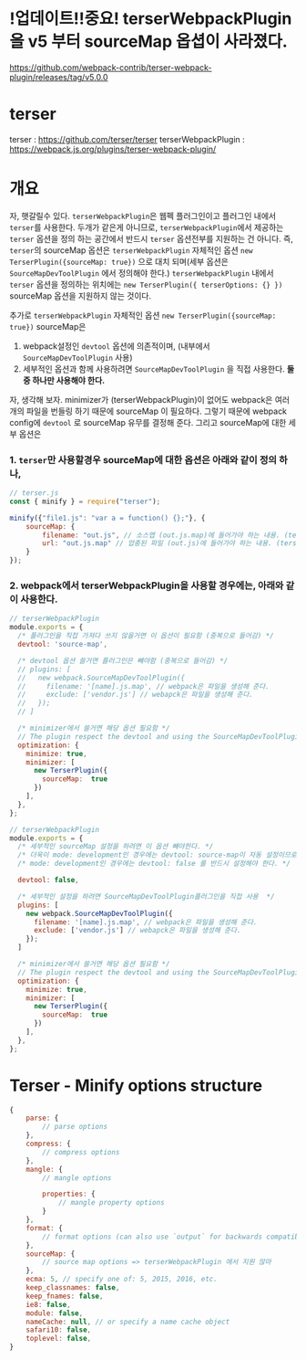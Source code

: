 # !업데이트!!중요! terserWebpackPlugin을 v5 부터 sourceMap 옵셥이 사라졌다. 
https://github.com/webpack-contrib/terser-webpack-plugin/releases/tag/v5.0.0


# terser
terser : https://github.com/terser/terser
terserWebpackPlugin : https://webpack.js.org/plugins/terser-webpack-plugin/

# 개요 
자, 햇갈릴수 있다. 
`terserWebpackPlugin`은 웹펙 플러그인이고 플러그인 내에서 `terser`를 사용한다. 
두개가 같은게 아니므로, `terserWebpackPlugin`에서 제공하는 `terser` 옵션을 정의 하는 공간에서 반드시 `terser` 옵션전부를 지원하는 건 아니다. 
즉, `terser`의 sourceMap 옵션은 
`terserWebpackPlugin` 자체적인 옵션 `new TerserPlugin({sourceMap: true})` 으로 대치 되며(세부 옵션은 `SourceMapDevToolPlugin` 에서 정의해야 한다.)
`terserWebpackPlugin` 내에서 `terser` 옵션을 정의하는 위치에는 `new TerserPlugin({ terserOptions: {} })` sourceMap 옵션을 지원하지 않는 것이다.

추가로 `terserWebpackPlugin` 자체적인 옵션 `new TerserPlugin({sourceMap: true})` sourceMap은 
1. webpack설정인 `devtool` 옵션에 의존적이며, (내부에서 `SourceMapDevToolPlugin` 사용) 
2. 세부적인 옵션과 함께 사용하려면 `SourceMapDevToolPlugin` 을 직접 사용한다. 
**둘중 하나만 사용해야 한다.**

자, 생각해 보자. minimizer가 (terserWebpackPlugin)이 없어도 webpack은 여러개의 파일을 번들링 하기 때문에 sourceMap 이 필요하다. 
그렇기 때문에 webpack config에 `devtool` 로 sourceMap 유무를 결정해 준다. 
그리고 sourceMap에 대한 세부 옵션은 
### 1. `terser`만 사용할경우 sourceMap에 대한 옵션은 아래와 같이 정의 하나, 
```js
// terser.js
const { minify } = require("terser");

minify({"file1.js": "var a = function() {};"}, {
    sourceMap: {
        filename: "out.js", // 소스맵 (out.js.map)에 들어가야 하는 내용. (terser가 파일을 생성해 주지는 않는다.)
        url: "out.js.map" // 압충된 파일 (out.js)에 들어가야 하는 내용. (terser가 파일을 생성해 주지는 앖는다.) 
    }
});
```


### 2. webpack에서 terserWebpackPlugin을 사용할 경우에는, 아래와 같이 사용한다. 
```js
// terserWebpackPlugin
module.exports = {
  /* 플러그인을 직접 가져다 쓰지 않을거면 이 옵션이 필요함 (중복으로 들어감) */
  devtool: 'source-map', 

  /* devtool 옵션 쓸거면 플러그인은 빼야함 (중복으로 들어감) */
  // plugins: [
  //   new webpack.SourceMapDevToolPlugin({
  //     filename: '[name].js.map', // webpack은 파일을 생성해 준다.
  //     exclude: ['vendor.js'] // webapck은 파일을 생성해 준다.
  //   });
  // ]

  /* minimizer에서 쓸거면 해당 옵션 필요함 */
  // The plugin respect the devtool and using the SourceMapDevToolPlugin plugin. Using supported devtool values enable source map generation. Using SourceMapDevToolPlugin with enabled the columns option enables source map generation.
  optimization: {
    minimize: true,
    minimizer: [
      new TerserPlugin({
        sourceMap:  true
      })
    ],
  },
};
```

```js
// terserWebpackPlugin
module.exports = {
  /* 세부적인 sourceMap 설정을 하려면 이 옵션 빼야한다. */
  /* 더욱이 mode: development인 경우에는 devtool: source-map이 자동 설정이므로 */
  /* mode: development인 경우에는 devtool: false 를 반드시 설정해야 한다. */

  devtool: false, 

  /* 세부적인 설정을 하려면 SourceMapDevToolPlugin플러그인을 직접 사용  */
  plugins: [
    new webpack.SourceMapDevToolPlugin({
      filename: '[name].js.map', // webpack은 파일을 생성해 준다.
      exclude: ['vendor.js'] // webapck은 파일을 생성해 준다.
    });
  ]

  /* minimizer에서 쓸거면 해당 옵션 필요함 */
  // The plugin respect the devtool and using the SourceMapDevToolPlugin plugin. Using supported devtool values enable source map generation. Using SourceMapDevToolPlugin with enabled the columns option enables source map generation.
  optimization: {
    minimize: true,
    minimizer: [
      new TerserPlugin({
        sourceMap:  true
      })
    ],
  },
};
```

# Terser - Minify options structure
```js
{
    parse: {
        // parse options
    },
    compress: {
        // compress options
    },
    mangle: {
        // mangle options

        properties: {
            // mangle property options
        }
    },
    format: {
        // format options (can also use `output` for backwards compatibility)
    },
    sourceMap: {
        // source map options => terserWebpackPlugin 에서 지원 않마
    },
    ecma: 5, // specify one of: 5, 2015, 2016, etc.
    keep_classnames: false,
    keep_fnames: false,
    ie8: false,
    module: false,
    nameCache: null, // or specify a name cache object
    safari10: false,
    toplevel: false,
}

```

